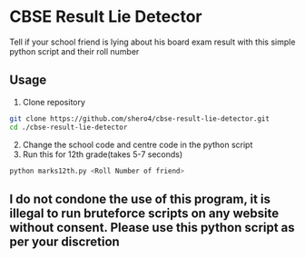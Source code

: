 # CBSE Result Lie Detector

Tell if your school friend is lying about his board exam result with this simple python script and their roll number

## Usage

1. Clone repository 
```bash
git clone https://github.com/shero4/cbse-result-lie-detector.git
cd ./cbse-result-lie-detector
```
2. Change the school code and centre code in the python script
3. Run this for 12th grade(takes 5-7 seconds)
```bash
python marks12th.py <Roll Number of friend>
```

## I do not condone the use of this program, it is illegal to run bruteforce scripts on any website without consent. Please use this python script as per your discretion

